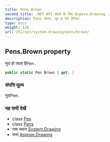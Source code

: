 ```yaml
---
title: Pens.Brown
second_title: .NET API संदर्भ के लिए Aspose.Drawing
description: Pens संपत्त. भूर ह जत हैPen .
type: docs
weight: 120
url: /hi/net/system.drawing/pens/brown/
---
```

## Pens.Brown property

भूरा हो जाता हैPen .

```csharp
public static Pen Brown { get; }
```

### संपत्ति मूल्य

भूराPen .

### यह सभी देखें

* class [Pen](../../pen/)
* class [Pens](../)
* नाम स्थान [System.Drawing](../../pens/)
* सभा [Aspose.Drawing](../../../)


